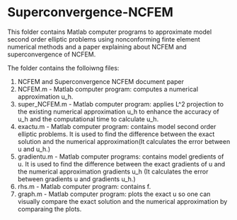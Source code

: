 # Superconvergence-NCFEM
This folder contains Matlab computer programs to approximate model second order elliptic problems using nonconforming finte element numerical methods and a paper explaining about NCFEM and superconvergence of NCFEM.

The folder contains the folloiwng files:

1. NCFEM and Superconvergence NCFEM document paper
2. NCFEM.m - Matlab computer program: computes a numerical approximation u_h.
3. super_NCFEM.m - Matlab computer program: applies L^2 projection to the existing numerical approximation u_h to enhance the accuracy of u_h and the computational time to calculate u_h.
4. exactu.m - Matlab computer program: contains model second order elliptic problems.  It is used to find the difference between the exact solution and the numerical approximation(It calculates the error between u and u_h.)
5. gradientu.m - Matlab computer programs: contains model gredients of u.  It is used to find the difference between the exact gradients of u and the numerical approximation gradients u_h (It calculates the error between gradients u and gradients u_h.)
6. rhs.m - Matlab computer program: contains f.
7. graph.m - Matlab computer program: plots the exact u so one can visually compare the exact solution and the numerical approximation by comparaing the plots.  


